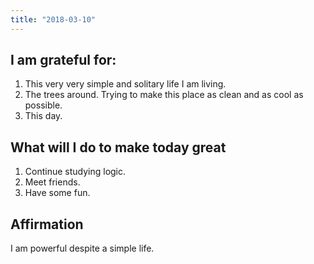 ```yaml
---
title: "2018-03-10"
---
```

## I am grateful for:
1. This very very simple and solitary life I am living.
2.  The trees around. Trying to make this place as clean and as cool as possible.
3.  This day.

## What will I do to make today great

1.  Continue studying logic.
2.  Meet friends.
3.  Have some fun.

## Affirmation

I am powerful despite a simple life.
